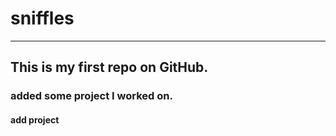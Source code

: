 # sniffles

---------

## This is my first repo on GitHub.


### added some project I worked on.

#### add project